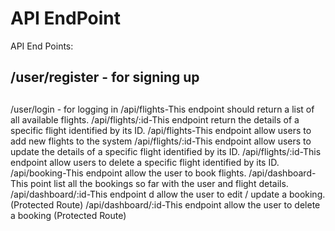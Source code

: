 # API EndPoint
API End Points:

<h2>/user/register - for signing up<h2></h2>
/user/login - for logging in
/api/flights-This endpoint should return a list of all available flights.
/api/flights/:id-This endpoint  return the details of a specific flight identified by its ID.
/api/flights-This endpoint  allow users to add new flights to the system
/api/flights/:id-This endpoint  allow users to update the details of a specific flight identified by its ID. 
/api/flights/:id-This endpoint allow users to delete a specific flight identified by its ID. 
/api/booking-This endpoint  allow the user to book flights.
/api/dashboard-This point  list all the bookings so far with the user and flight details. 
/api/dashboard/:id-This endpoint d allow the user to edit / update a booking. (Protected Route)
/api/dashboard/:id-This endpoint  allow the user to delete a booking (Protected Route)
